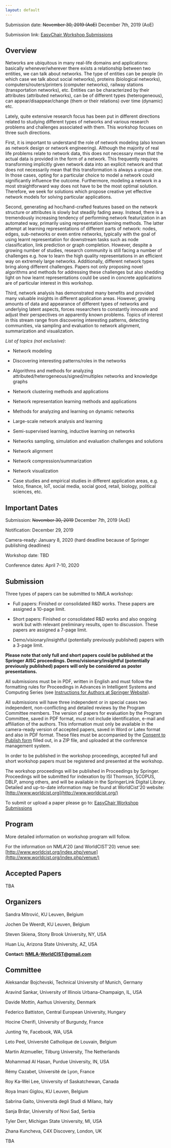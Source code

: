 ```yaml
---
layout: default
---
```


<!---
Text can be **bold**, _italic_, or ~~strikethrough~~.

[Link to another page](./another-page.html).

-->

Submission date: ~~November 30, 2019 (AoE)~~ December 7th, 2019 (AoE)

Submission link: [EasyChair Workshop Submissions](https://easychair.org/conferences/?conf=worldcistworkshops2020)


## <a name="Overview"></a> Overview

<!---
> This is a blockquote following a header.
>
> When something is important enough, you do it even if the odds are not in your favor.
-->

Networks are ubiquitous in many real-life domains and applications: basically whenever/wherever there exists a relationship between two entities, we can talk about networks. The type of entities can be people (in which case we talk about social networks), proteins (biological networks), computers/routers/printers (computer networks), railway stations (transportation networks), etc. Entities can 
be characterized by their attributes (attributed networks), can be of different types (heterogeneous), can appear/disappear/change (them or their relations) over time (dynamic) etc.

Lately, quite extensive research focus has been put in different directions related to studying different types of networks and various research problems and challenges associated with them. This workshop focuses on three such directions.

First, it is important to understand the role of network modeling (also known as network design or network engineering). Although the 
majority of real life problems relate to network data, this does not necessary mean that the actual data is provided in the form of a network. This frequently requires transforming implicitly given network data into an explicit network and that does not necessarily mean that this transformation is always a unique one. In those cases, opting for a particular choice to model a network could significantly influence the outcome. Furthermore, modeling a network in a most straightforward way does not have to be the most optimal solution. Therefore, we seek for solutions which propose creative yet effective network models for solving particular applications. 

Second, generating ad hoc/hand-crafted features based on the network structure or attributes is slowly but steadily fading away. Instead, there is a tremendously increasing tendency of performing network featurization in an automated way, primarily using representation learning methods. The latter attempt at learning representations of different parts of network: nodes, edges, sub-networks or even entire networks, typically with the goal of using learnt representation for downstream tasks such as node classification, link prediction or graph completion. However, despite a growing number of studies, research community is still facing a number of challenges e.g. how to learn the high quality representations in an efficient way on extremely large networks. Additionally, different network types bring along different challenges. Papers not only proposing novel algorithms and methods for addressing these challenges but also shedding light on how learnt representations could be used in concrete applications are of particular interest in this workshop. 

Third, network analysis has demonstrated many benefits and provided many valuable insights in different application areas. However, growing amounts of data and appearance of different types of networks and underlying latent aspects, forces researchers to constantly innovate and adjust their perspectives on apparently known problems. Topics of interest in this stream range from discovering interesting patterns, detecting communities, via sampling and evaluation to network alignment, summarization and visualization.


_List of topics (not exclusive)_: 

* Network	modeling

* Discovering	interesting	patterns/roles in	the	networks

* Algorithms and methods for analyzing attributed/heterogeneous/signed/multiplex networks and knowledge graphs	

* Network	clustering methods and applications

* Network	representation learning methods	and	applications

* Methods	for	analyzing	and	learning on dynamic	networks

* Large-scale	network	analysis and learning

* Semi-supervised	learning, inductive	learning on networks

* Networks sampling, simulation and evaluation challenges and solutions

* Network	alignment	

* Network	compression/summarization

* Network	visualization

* Case studies and empirical studies in different	application	areas, e.g.	telco, finance, IoT, social	media, social	good,	retail,	biology,	political	sciences,	etc.

## <a name="Important Dates"></a> Important Dates

Submission: ~~November 30, 2019~~ December 7th, 2019 (AoE)

Notification: December 29, 2019

Camera-ready: January 8, 2020 (hard deadline because of Springer publishing deadlines)

Workshop date: TBD

Conference dates: April 7-10, 2020

## <a name="Submission"></a> Submission

Three types of papers can be submitted to NMLA workshop: 

* Full papers: Finished or consolidated R&D works. These papers are assigned a 10-page limit.

* Short papers: Finished or consolidated R&D works and also ongoing work but with relevant preliminary results, open to discussion. These papers are assigned a 7-page limit.

* Demo/visionary/insightful (potentially previously published) papers with a 3-page limit.

**Please note that only full and short papers could be published at the Springer AISC proceedings. Demo/visionary/insightful (potentially previously published) papers will only be considered as poster presentations.**

All submissions must be in PDF, written in English and must follow the formatting rules for Proceedings in Advances in Intelligent Systems and Computing Series (see [Instructions for Authors at Springer Website](https://www.springer.com/us/authors-editors/conference-proceedings/conference-proceedings-guidelines)).

<!---
The version of papers for evaluation by the Program Committee, saved in PDF format, must not include identification, e-mail and affiliation of the authors. This information must only be available in the camera-ready version of accepted papers, saved in Word or Latex format and also in PDF format. 
-->


All submissions will have three independent or in special cases two independent, non-conflicting and detailed reviews by the Program Committee members. The version of papers for evaluation by the Program Committee, saved in PDF format, must not include identification, e-mail and affiliation of the authors. This information must only be available in the camera-ready version of accepted papers, saved in Word or Latex format and also in PDF format. These files must be accompanied by the [Consent to Publish form](http://www.worldcist.org/copyright.pdf) filled out, in a ZIP file, and uploaded at the conference management system.

In order to be published in the workshop proceedings, accepted full and short workshop papers must be registered and presented at the workshop. 
<!---
Camera-ready version of accepted papers must include identification, e-mail and affiliation of the authors and it must be accompanied by the Consent to Publish form filled out, in a ZIP file, and uploaded at the conference management system.
-->

The workshop proceedings will be published in Proceedings by Springer. Proceedings will be submitted for indexation by ISI Thomson, SCOPUS, DBLP, among others, and will be available in the SpringerLink Digital Library. Detailed and up-to-date information may be found at WorldCist'20 website:
[http://www.worldcist.org](http://www.worldcist.org/)

To submit or upload a paper please go to: [EasyChair Workshop Submissions](https://easychair.org/conferences/?conf=worldcistworkshops2020)


## <a name="Program"></a> Program

More detailed information on workshop program will follow.

For the information on NMLA'20 (and WorldCIST'20) venue see: [http://www.worldcist.org/index.php/venue](http://www.worldcist.org/index.php/venue/)


## <a name="Accepted Papers"></a> Accepted Papers
TBA

## <a name="Organizers"></a> Organizers
Sandra	Mitrović, KU Leuven, Belgium

Jochen De Weerdt, KU Leuven, Belgium

Steven Skiena, Stony Brook University, NY, USA

Huan Liu, Arizona State University, AZ, USA



**Contact: <a href="mailto:NMLA-WorldCIST@gmail.com">NMLA-WorldCIST@gmail.com</a>**


## <a name="Committee"></a> Committee

Aleksandar Bojchevski, Technical University of Munich, Germany

Aravind Sankar, University of Illinois Urbana-Champaign, IL, USA

Davide	Mottin,	Aarhus	University,	Denmark

Federico	Battiston, Central European University, Hungary

Hocine	Cherifi,	University	of	Burgundy,	France

Junting Ye, Facebook, WA, USA

Leto	Peel,	Université	Catholique	de	Louvain, Belgium

Martin	Atzmueller,	Tilburg	University,	The	Netherlands

Mohammad	Al	Hasan, Purdue	University,	IN,	USA

Rémy Cazabet,	Université	de	Lyon,	France

Roy	Ka-Wei	Lee,	University	of	Saskatchewan,	Canada

Roya	Imani	Giglou,	KU	Leuven,	Belgium

Sabrina Gaito, Università degli Studi di Milano, Italy

Sanja	Brdar,	University	of	Novi	Sad, Serbia

<!---
Sanja	Šćepanović,	Bell Labs	Cambridge, UK	
-->

Tyler Derr, Michigan State University, MI, USA

<!--- Wouter Verbeke, Vrije Universiteit Brussel, Belgium -->

Zhana	Kuncheva,	C4X	Discovery,	London,	UK

TBA

<!---
## <a name="Venue"></a> Venue
Budva, Montenegro
## <a name="Contact"></a> Contact

### Header 3

```js
// Javascript code with syntax highlighting.
var fun = function lang(l) {
  dateformat.i18n = require('./lang/' + l)
  return true;
}
```

```ruby
# Ruby code with syntax highlighting
GitHubPages::Dependencies.gems.each do |gem, version|
  s.add_dependency(gem, "= #{version}")
end
```

#### Header 4

*   This is an unordered list following a header.
*   This is an unordered list following a header.
*   This is an unordered list following a header.

##### Header 5

1.  This is an ordered list following a header.
2.  This is an ordered list following a header.
3.  This is an ordered list following a header.

###### Header 6

| head1        | head two          | three |
|:-------------|:------------------|:------|
| ok           | good swedish fish | nice  |
| out of stock | good and plenty   | nice  |
| ok           | good `oreos`      | hmm   |
| ok           | good `zoute` drop | yumm  |

### There's a horizontal rule below this.

* * *

### Here is an unordered list:

*   Item foo
*   Item bar
*   Item baz
*   Item zip

### And an ordered list:

1.  Item one
1.  Item two
1.  Item three
1.  Item four

### And a nested list:

- level 1 item
  - level 2 item
  - level 2 item
    - level 3 item
    - level 3 item
- level 1 item
  - level 2 item
  - level 2 item
  - level 2 item
- level 1 item
  - level 2 item
  - level 2 item
- level 1 item

### Small image

![Octocat](https://github.githubassets.com/images/icons/emoji/octocat.png)

### Large image

![Branching](https://guides.github.com/activities/hello-world/branching.png)


### Definition lists can be used with HTML syntax.

<dl>
<dt>Name</dt>
<dd>Godzilla</dd>
<dt>Born</dt>
<dd>1952</dd>
<dt>Birthplace</dt>
<dd>Japan</dd>
<dt>Color</dt>
<dd>Green</dd>
</dl>




```
Long, single-line code blocks should not wrap. They should horizontally scroll if they are too long. This line should be long enough to demonstrate this.
```

```
The final element.
```
-->
